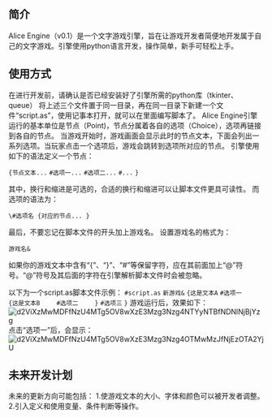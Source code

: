 ##  简介

Alice Engine（v0.1）是一个文字游戏引擎，旨在让游戏开发者简便地开发属于自己的文字游戏。引擎使用python语言开发，操作简单，新手可轻松上手。

## 使用方式

在进行开发前，请确认是否已经安装好了引擎所需的python库（tkinter、queue）
将上述三个文件置于同一目录，再在同一目录下新建一个文件“script.as”，使用记事本打开，就可以在里面编写脚本了。
Alice Engine引擎运行的基本单位是节点（Point)，节点分属着各自的选项（Choice），选项再链接到各自的节点。
当游戏开始时，游戏画面会显示此时的节点文本，下面会列出一系列选项。当玩家点击一个选项后，游戏会跳转到选项所对应的节点。
引擎使用如下的语法定义一个节点：

`{节点文本...`
`#选项一...`
`#选项二...`
`#...`
`}`

其中，换行和缩进是可选的，合适的换行和缩进可以让脚本文件更具可读性。
而选项的语法为：

`\#选项名
{对应的节点...
}`

最后，不要忘记在脚本文件的开头加上游戏名。
设置游戏名的格式为：

`游戏名&`

如果你的游戏文本中含有“{”、“}”、“#”等保留字符，应在其前面加上“@”符号。“@”符号及其后面的字符在引擎解析脚本文件时会被忽略。

以下为一个script.as脚本文件示例：
`#script.as`
`新游戏&`
`{这是文本A`
`#选项一`
`    {这是文本B`
`    #选项二`
`    }`
`#选项三`
`}`
游戏运行后，效果如下：
![d2ViXzMwMDFfNzU4MTg5OV8wXzE3Mzg3Nzg4NTYyNTBfNDNlNjBjYzg](https://github.com/user-attachments/assets/a84f1a88-648a-453a-8b80-2fad4ac434df)
点击“选项一”后，会显示：
![d2ViXzMwMDFfNzU4MTg5OV8wXzE3Mzg3Nzg4OTMwMzJfNjEzOTA2YjU](https://github.com/user-attachments/assets/c1cc9519-00e8-4e44-acb0-48ae9c8d4fe5)

## 未来开发计划

未来的更新方向可能包括：
1.使游戏文本的大小、字体和颜色可以被开发者调整。
2.引入定义和使用变量、条件判断等操作。
